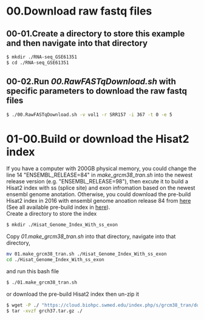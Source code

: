 # 00.Download raw fastq files
## 00-01.Create a directory to store this example and then navigate into that directory
```bash
$ mkdir ./RNA-seq_GSE61351
$ cd ./RNA-seq_GSE61351
```
## 00-02.Run *00.RawFASTqDownload.sh* with specific parameters to download the raw fastq files
```bash
$ ./00.RawFASTqDownload.sh -v vol1 -r SRR157 -i 367 -t 0 -e 5
```
# 01-00.Build or download the Hisat2 index
If you have a computer with 200GB physical memory, you could change the line 14 "ENSEMBL_RELEASE=84" in *make_grcm38_tran.sh* into the newest release version (e.g. "ENSEMBL_RELEASE=98"), then excute it to build a Hisat2 index with ss (splice site) and exon infromation based on the newest ensembl genome anotation. Otherwise, you could download the pre-build Hisat2 index in 2016 with ensembl genome anoation release 84 from [here](https://cloud.biohpc.swmed.edu/index.php/s/grch37_tran/download) (See all available pre-build index in [here](https://ccb.jhu.edu/software/hisat2/index.shtml)).  
Create a directory to store the index
```bash
$ mkdir ./Hisat_Genome_Index_With_ss_exon
```
Copy *01.make_grcm38_tran.sh* into that directory, navigate into that directory, 
```bash
mv 01.make_grcm38_tran.sh ./Hisat_Genome_Index_With_ss_exon
cd ./Hisat_Genome_Index_With_ss_exon
```
and run this bash file
```bash
$ ./01.make_grcm38_tran.sh
```
or download the pre-build Hisat2 index then un-zip it
```bash
$ wget -P ./ "https://cloud.biohpc.swmed.edu/index.php/s/grcm38_tran/download"
$ tar -xvzf grch37.tar.gz ./
```
